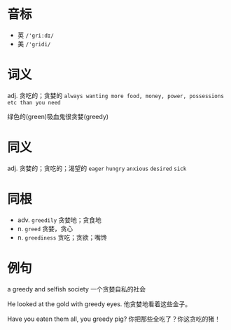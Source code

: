 # 音标

- 英 `/'griːdɪ/`
- 美 `/'gridi/`

# 词义

adj. 贪吃的；贪婪的
`always wanting more food, money, power, possessions etc than you need`



绿色的(green)吸血鬼很贪婪(greedy)

# 同义

adj. 贪婪的；贪吃的；渴望的
`eager` `hungry` `anxious` `desired` `sick`

# 同根

- adv. `greedily` 贪婪地；贪食地
- n. `greed` 贪婪，贪心
- n. `greediness` 贪吃；贪欲；嘴馋

# 例句

a greedy and selfish society
一个贪婪自私的社会

He looked at the gold with greedy eyes.
他贪婪地看着这些金子。

Have you eaten them all, you greedy pig?
你把那些全吃了？你这贪吃的猪！


